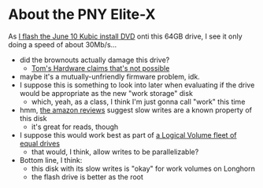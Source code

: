 # About the PNY Elite-X

As [I flash the June 10 Kubic install DVD](55aeedd3-c454-4e9f-bd5c-09c654d62965.md) onti this 64GB drive, I see it only doing a speed of about 30Mb/s...

- did the brownouts actually damage this drive?
  - [Tom's Hardware claims that's not possible](https://forums.tomshardware.com/threads/brown-outs-what-was-damaged-and-is-anything-else-at-risk.2405698/)
- maybe it's a mutually-unfriendly firmware problem, idk.
- I suppose this is something to look into later when evaluating if the drive would be appropriate as the new "work storage" disk
  - which, yeah, as a class, I think I'm just gonna call "work" this time
- hmm, [the amazon reviews](https://www.amazon.com/gp/product/B01LFV52Y6/) suggest slow writes are a known property of this disk
  - it's great for reads, though
- I suppose this would work best as part of [a Logical Volume fleet of equal drives](9734bcc9-f23b-4d14-ae39-ed7c08a2c78e.md)
  - that would, I think, allow writes to be parallelizable?
- Bottom line, I think:
  - this disk with its slow writes is "okay" for work volumes on Longhorn
  - the flash drive is better as the root
